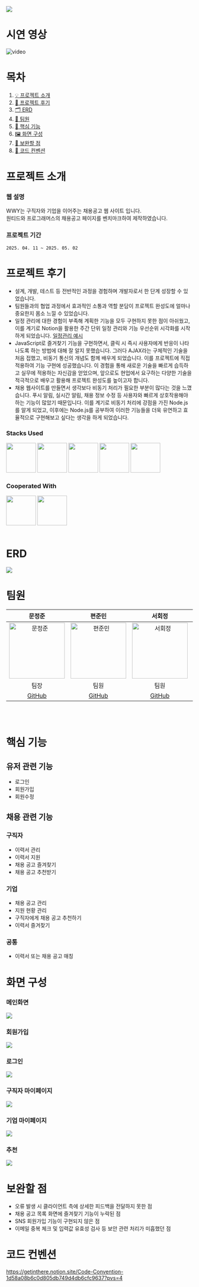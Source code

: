 <img src="https://capsule-render.vercel.app/api?type=waving&color=DCDCDC&height=300&section=header&text=We%20Want%20You.&fontSize=90&fontColor=0099FF" />

# 시연 영상
![video](https://github.com/user-attachments/assets/39a48db4-4f4a-43e1-b091-0eba6d330dee)

# 목차
1. [💡 프로젝트 소개](#프로젝트-소개)
2. [📝 프로젝트 후기](#프로젝트-후기)
3. [🗂️ ERD](#erd)
4. [👥 팀원](#팀원)
5. [🧠 핵심 기능](#핵심-기능)
6. [🖼️ 화면 구성](#화면-구성)
7. [🔧 보완할 점](#보완할-점)
8. [📏 코드 컨벤션](#코드-컨벤션)

# 프로젝트 소개

### 웹 설명

WWY는 구직자와 기업을 이어주는 채용공고 웹 사이트 입니다.
<br>
원티드와 프로그래머스의 채용공고 페이지를 벤치마크하여 제작하였습니다.

### 프로젝트 기간

    2025. 04. 11 ~ 2025. 05. 02


# 프로젝트 후기
- 설계, 개발, 테스트 등 전반적인 과정을 경험하며 개발자로서 한 단계 성장할 수 있었습니다.
- 팀원들과의 협업 과정에서 효과적인 소통과 역할 분담이 프로젝트 완성도에 얼마나 중요한지 몸소 느낄 수 있었습니다.
- 일정 관리에 대한 경험이 부족해 계획한 기능을 모두 구현하지 못한 점이 아쉬웠고, 이를 계기로 Notion을 활용한 주간 단위 일정 관리와 기능 우선순위 시각화를 시작하게 되었습니다. [일정관리 예시](https://getinthere.notion.site/1858a08b6c0d81fca4bee9d709a4d4cf?source=copy_link)
- JavaScript로 즐겨찾기 기능을 구현하면서, 클릭 시 즉시 사용자에게 반응이 나타나도록 하는 방법에 대해 잘 알지 못했습니다. 그러다 AJAX라는 구체적인 기술을 처음 접했고, 비동기 통신의 개념도 함께 배우게 되었습니다. 이를 프로젝트에 직접 적용하여 기능 구현에 성공했습니다. 이 경험을 통해 새로운 기술을 빠르게 습득하고 실무에 적용하는 자신감을 얻었으며, 앞으로도 현업에서 요구하는 다양한 기술을 적극적으로 배우고 활용해 프로젝트 완성도를 높이고자 합니다.
- 채용 웹사이트를 만들면서 생각보다 비동기 처리가 필요한 부분이 많다는 것을 느꼈습니다. 푸시 알림, 실시간 알림, 채용 정보 수정 등 사용자와 빠르게 상호작용해야 하는 기능이 많았기 때문입니다. 이를 계기로 비동기 처리에 강점을 가진 Node.js를 알게 되었고, 이후에는 Node.js를 공부하여 이러한 기능들을 더욱 유연하고 효율적으로 구현해보고 싶다는 생각을 하게 되었습니다.

  
### Stacks Used

<div>
<img src="https://github.com/yewon-Noh/readme-template/blob/main/skills/Java.png?raw=true" width="80">
<img src="https://github.com/yewon-Noh/readme-template/blob/main/skills/Bootstrap.png?raw=true" width="80">
<img src="https://github.com/yewon-Noh/readme-template/blob/main/skills/JavaScript.png?raw=true" width="80">
<img src="https://github.com/yewon-Noh/readme-template/blob/main/skills/HTMLCSS.png?raw=true" width="80">
<img src="https://github.com/yewon-Noh/readme-template/blob/main/skills/Ajax.png?raw=true" width="80">
</div>

### Cooperated With

<div>
<img src="https://github.com/yewon-Noh/readme-template/blob/main/skills/Github.png?raw=true" width="80">
<img src="https://github.com/yewon-Noh/readme-template/blob/main/skills/Notion.png?raw=true" width="80">
</div>

<br>

# ERD
<img src="README/wwy-v1-ERD.png">

# 팀원

|                                                          문정준                                                           |                                                           편준민                                                            |                                                       서회정                                                        |                                                        손영민                                                        |
|:----------------------------------------------------------------------------------------------------------------------:|:------------------------------------------------------------------------------------------------------------------------:|:----------------------------------------------------------------------------------------------------------------:|:-----------------------------------------------------------------------------------------------------------------:|
| <img src="https://github.com/human-mjj/recruit-wwy/blob/master/README/240125_ynn1.png?raw=true" alt="문정준" width="150"> |  <img src="https://github.com/JunMin0529/recruit-wwy-v1/blob/master/README/unnamed.png?raw=true" alt="편준민" width="150"> | <img src="https://github.com/human-mjj/recruit-wwy/blob/master/README/image.png?raw=true" alt="서회정" width="150"> | <img src="https://github.com/human-mjj/recruit-wwy/blob/master/README/Screenshot_38.png?raw=true" alt="손영민" width="150"> |
|                                                           팀장                                                           |                                                            팀원                                                            |                                                        팀원                                                        |                                                        팀원                                                         |
|                                           [GitHub](https://github.com/Sxias)                                           |                                           [GitHub](https://github.com/JunMin0529)                                           |                                      [GitHub](https://github.com/clubnerdy)                                      |                                      [GitHub](https://github.com/son7571)                                      |

<br>



<br>

# 핵심 기능

## 유저 관련 기능

- 로그인
- 회원가입
- 회원수정

## 채용 관련 기능

### 구직자

- 이력서 관리
- 이력서 지원
- 채용 공고 즐겨찾기
- 채용 공고 추천받기

### 기업

- 채용 공고 관리
- 지원 현황 관리
- 구직자에게 채용 공고 추천하기
- 이력서 즐겨찾기

### 공통

- 이력서 또는 채용 공고 매칭

# 화면 구성

### 메인화면

<img src="README/project/main.png">

### 회원가입

<img src="README/project/singup.png">

### 로그인

<img src="README/project/login.png">

### 구직자 마이페이지

<img src="README/project/usermypage.png">

### 기업 마이페이지

<img src="README/project/commypage.png">

### 추천

<img src="README/project/recommend.png">



# 보완할 점
- 오류 발생 시 클라이언트 측에 상세한 피드백을 전달하지 못한 점
- 채용 공고 목록 화면에 즐겨찾기 기능이 누락된 점
- SNS 회원가입 기능이 구현되지 않은 점
- 이메일 중복 체크 및 입력값 유효성 검사 등 보안 관련 처리가 미흡했던 점

# 코드 컨벤션

https://getinthere.notion.site/Code-Convention-1d58a08b6c0d805db749d4db6cfc9637?pvs=4
